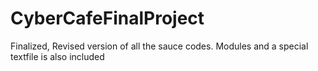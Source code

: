 # CyberCafeFinalProject
Finalized, Revised version of all the sauce codes. Modules and a special textfile is also included
